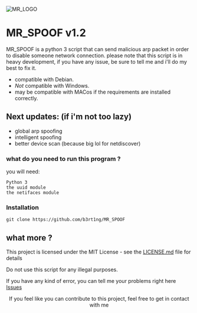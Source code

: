 ![MR_LOGO](https://i.imgur.com/BqnGkVK.png)

# MR_SPOOF v1.2

MR_SPOOF is a python 3 script that can send malicious arp packet in order to disable someone network connection.
please note that this script is in heavy development, if you have any issue, be sure to tell me and i'll do my best to fix it.

- compatible with Debian.
- *Not* compatible with Windows.
- may be compatible with MACos if the requirements are installed correctly.

## Next updates: (if i'm not too lazy)

* global arp spoofing
* intelligent spoofing
* better device scan (because big lol for netdiscover)

### what do you need to run this program ?

you will need:
```
Python 3
the uuid module
the netifaces module
```

### Installation

```
git clone https://github.com/b3rt1ng/MR_SPOOF
```

## what more ?

This project is licensed under the MIT License - see the [LICENSE.md](LICENSE.md) file for details

Do not use this script for any illegal purposes.

If you have any kind of error, you can tell me your problems right here [Issues](https://github.com/b3rt1ng/MR_SPOOF/issues)



<p align="center">If you feel like you can contribute to this project, feel free to get in contact with me</p>
